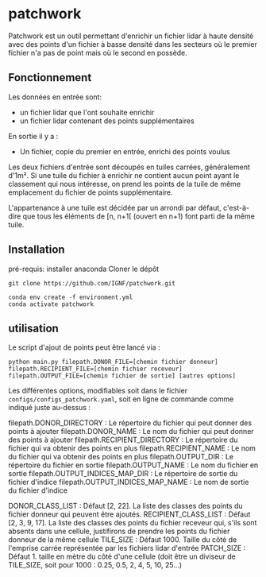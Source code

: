 # patchwork
Patchwork est un outil permettant d'enrichir un fichier lidar à haute densité avec des points d'un fichier à basse densité dans les secteurs où le premier fichier n'a pas de point mais où le second en possède.

## Fonctionnement
Les données en entrée sont:
- un fichier lidar que l'ont souhaite enrichir
- un fichier lidar contenant des points supplémentaires

En sortie il y a :
- Un fichier, copie du premier en entrée, enrichi des points voulus

Les deux fichiers d'entrée sont découpés en tuiles carrées, généralement d'1m². Si une tuile du fichier à enrichir ne contient aucun point ayant le classement qui nous intéresse, on prend les points de la tuile de même emplacement du fichier de points supplémentaire.

L'appartenance à une tuile est décidée par un arrondi par défaut, c'est-à-dire que tous les éléments de [n, n+1[ (ouvert en n+1) font parti de la même tuile.

## Installation
pré-requis: installer anaconda
Cloner le dépôt
```
git clone https://github.com/IGNF/patchwork.git
```

```
conda env create -f environment.yml
conda activate patchwork
```
## utilisation

Le script d'ajout de points peut être lancé via :
```
python main.py filepath.DONOR_FILE=[chemin fichier donneur] filepath.RECIPIENT_FILE=[chemin fichier receveur] filepath.OUTPUT_FILE=[chemin fichier de sortie] [autres options]
```
Les différentes options, modifiables soit dans le fichier `configs/configs_patchwork.yaml`, soit en ligne de commande comme indiqué juste au-dessus :

filepath.DONOR_DIRECTORY : Le répertoire du fichier qui peut donner des points à ajouter
filepath.DONOR_NAME : Le nom du fichier qui peut donner des points à ajouter
filepath.RECIPIENT_DIRECTORY : Le répertoire du fichier qui va obtenir des points en plus
filepath.RECIPIENT_NAME : Le nom du fichier qui va obtenir des points en plus
filepath.OUTPUT_DIR : Le répertoire du fichier en sortie
filepath.OUTPUT_NAME : Le nom du fichier en sortie
filepath.OUTPUT_INDICES_MAP_DIR : Le répertoire de sortie du fichier d'indice
filepath.OUTPUT_INDICES_MAP_NAME : Le nom de sortie du fichier d'indice

DONOR_CLASS_LIST : Défaut [2, 22]. La liste des classes des points du fichier donneur qui peuvent être ajoutés.
RECIPIENT_CLASS_LIST : Défaut [2, 3, 9, 17]. La liste des classes des points du fichier receveur qui, s'ils sont absents dans une cellule, justifirons de prendre les points du fichier donneur de la même cellule
TILE_SIZE : Défaut 1000. Taille du côté de l'emprise carrée représentée par les fichiers lidar d'entrée
PATCH_SIZE : Défaut 1. taille en mètre du côté d'une cellule (doit être un diviseur de TILE_SIZE, soit pour 1000 : 0.25, 0.5, 2, 4, 5, 10, 25...)
